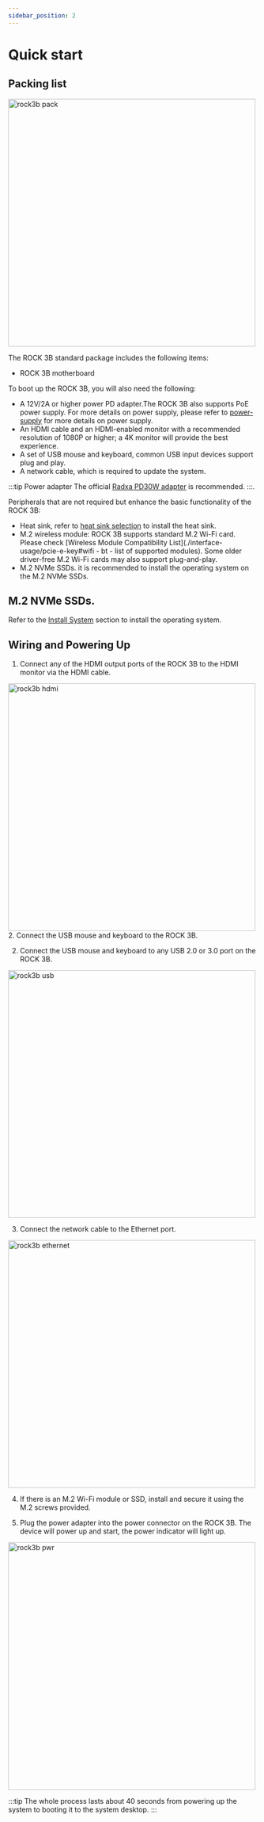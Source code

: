 ```yaml
---
sidebar_position: 2
---
```


# Quick start

## Packing list

<img src="/img/rock3/3b/rock3b-package.webp" width="500" alt="rock3b pack" />

The ROCK 3B standard package includes the following items:

- ROCK 3B motherboard

To boot up the ROCK 3B, you will also need the following:

- A 12V/2A or higher power PD adapter.The ROCK 3B also supports PoE power supply. For more details on power supply, please refer to [power-supply](./power-supply) for more details on power supply.
- An HDMI cable and an HDMI-enabled monitor with a recommended resolution of 1080P or higher; a 4K monitor will provide the best experience.
- A set of USB mouse and keyboard, common USB input devices support plug and play.
- A network cable, which is required to update the system.

:::tip
Power adapter The official [Radxa PD30W adapter](../../../accessories/pd_30w) is recommended.
:::.

Peripherals that are not required but enhance the basic functionality of the ROCK 3B:

- Heat sink, refer to [heat sink selection](./interface-usage/fan) to install the heat sink.
- M.2 wireless module: ROCK 3B supports standard M.2 Wi-Fi card. Please check [Wireless Module Compatibility List](./interface-usage/pcie-e-key#wifi - bt - list of supported modules). Some older driver-free M.2 Wi-Fi cards may also support plug-and-play.
- M.2 NVMe SSDs. it is recommended to install the operating system on the M.2 NVMe SSDs.

## M.2 NVMe SSDs.

Refer to the [Install System](./install-os/) section to install the operating system.

## Wiring and Powering Up

1. Connect any of the HDMI output ports of the ROCK 3B to the HDMI monitor via the HDMI cable.

<img src="/img/rock3/3b/rock3b_hdmi.webp" width="500" alt="rock3b hdmi" /> 2. Connect the USB mouse and keyboard to the ROCK 3B.

2. Connect the USB mouse and keyboard to any USB 2.0 or 3.0 port on the ROCK 3B.

<img src="/img/rock3/3b/rock3b_usb.webp" width="500" alt="rock3b usb" />

3. Connect the network cable to the Ethernet port.

<img src="/img/rock3/3b/rock3b_ethernet.webp" width="500" alt="rock3b ethernet" />

4. If there is an M.2 Wi-Fi module or SSD, install and secure it using the M.2 screws provided.

5. Plug the power adapter into the power connector on the ROCK 3B. The device will power up and start, the power indicator will light up.

<img src="/img/rock3/3b/rock3b_power.webp" alt="rock3b pwr" width="500" />

:::tip
The whole process lasts about 40 seconds from powering up the system to booting it to the system desktop.
:::
